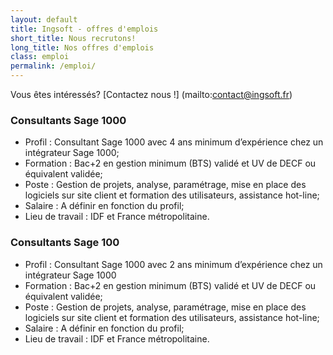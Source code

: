 ```yaml
---
layout: default
title: Ingsoft - offres d'emplois
short_title: Nous recrutons!
long_title: Nos offres d'emplois
class: emploi
permalink: /emploi/
---
```


Vous êtes intéressés? [Contactez nous !] (mailto:contact@ingsoft.fr)

### Consultants Sage 1000
* Profil : Consultant Sage 1000 avec 4 ans minimum d’expérience chez un intégrateur Sage 1000;
* Formation : Bac+2 en gestion minimum (BTS) validé et UV de DECF ou équivalent validée;
* Poste : Gestion de projets, analyse, paramétrage, mise en place des logiciels sur site client et formation des utilisateurs, assistance hot-line;
* Salaire : A définir en fonction du profil;
* Lieu de travail : IDF et France métropolitaine.

### Consultants Sage 100
* Profil : Consultant Sage 1000 avec 2 ans minimum d’expérience chez un intégrateur Sage 1000
* Formation : Bac+2 en gestion minimum (BTS) validé et UV de DECF ou équivalent validée;
* Poste : Gestion de projets, analyse, paramétrage, mise en place des logiciels sur site client et formation des utilisateurs, assistance hot-line;
* Salaire : A définir en fonction du profil;
* Lieu de travail : IDF et France métropolitaine.

